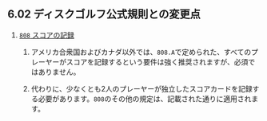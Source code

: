 ## 6.02 ディスクゴルフ公式規則との変更点

1. [`808` スコアの記録](ordg/808)

    1. アメリカ合衆国およびカナダ以外では、`808.A`で定められた、すべてのプレーヤーがスコアを記録するという要件は強く推奨されますが、必須ではありません。

    1. 代わりに、少なくとも2人のプレーヤーが独立したスコアカードを記録する必要があります。`808`のその他の規定は、記載された通りに適用されます。
